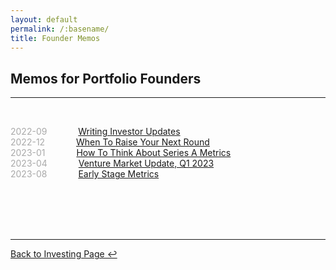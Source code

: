```yaml
---
layout: default
permalink: /:basename/
title: Founder Memos
---
```


## Memos for Portfolio Founders

----

<br/>


<!--
<span style="color:#A9A9A9;">2022-11</span> &emsp;&emsp;&emsp; [Macro Landscape, Q4 2022](/macro-landscape-q4-2022)  
-->

<span style="color:#A9A9A9;">2022-09</span> &emsp;&emsp;&emsp; [Writing Investor Updates](/writing-investor-updates)  
<span style="color:#A9A9A9;">2022-12</span> &emsp;&emsp;&emsp; [When To Raise Your Next Round](/when-to-raise-your-next-round)  
<span style="color:#A9A9A9;">2023-01</span> &emsp;&emsp;&emsp; [How To Think About Series A Metrics](/how-to-think-about-series-a-metrics)  
<span style="color:#A9A9A9;">2023-04</span> &emsp;&emsp;&emsp; [Venture Market Update, Q1 2023](/venture-market-update-q1-2023)  
<span style="color:#A9A9A9;">2023-08</span> &emsp;&emsp;&emsp; [Early Stage Metrics](/metrics)   


<!--
Investor updates

Finding the right investor
Should you raise venture capital?
Headcount is a vanity metric
The iron law of pricing
Sales comp model
Cash and runway model
Levelling up as a founder
-->


<br/>
<br/>
<br/>
<br/>

----

[Back to Investing Page ↩](/investing)

<br/>
<br/>
<br/>
